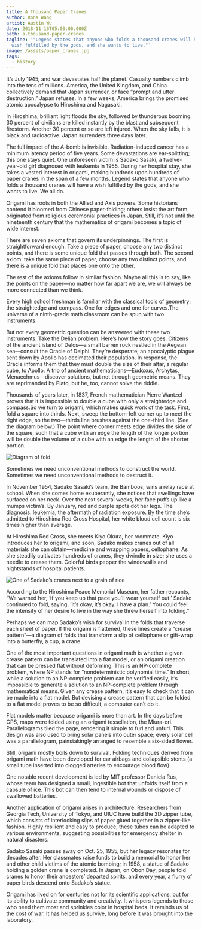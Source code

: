 ```yaml
---
title: A Thousand Paper Cranes
author: Rona Wang
artist: Austin Wu
date: 2018-11-16T05:00:00.000Z
path: a-thousand-paper-cranes
tagline: '"Legend states that anyone who folds a thousand cranes will have a
  wish fulfilled by the gods, and she wants to live."'
image: /assets/paper_cranes.jpg
tags:
  - history
---
```

It’s July 1945, and war devastates half the planet. Casualty numbers climb into the tens of millions. America, the United Kingdom, and China collectively demand that Japan surrender, or face “prompt and utter destruction.” Japan refuses. In a few weeks, America brings the promised atomic apocalypse to Hiroshima and Nagasaki.

In Hiroshima, brilliant light floods the sky, followed by thunderous booming. 30 percent of civilians are killed instantly by the blast and subsequent firestorm. Another 30 percent or so are left injured. When the sky falls, it is black and radioactive. Japan surrenders three days later.

The full impact of the A-bomb is invisible. Radiation-induced cancer has a minimum latency period of five years. Some devastations are ear-splitting; this one stays quiet. One unforeseen victim is Sadako Sasaki, a twelve-year-old girl diagnosed with leukemia in 1955. During her hospital stay, she takes a vested interest in origami, making hundreds upon hundreds of paper cranes in the span of a few months. Legend states that anyone who folds a thousand cranes will have a wish fulfilled by the gods, and she wants to live. We all do.

Origami has roots in both the Allied and Axis powers. Some historians contend it bloomed from Chinese paper-folding; others insist the art form originated from religious ceremonial practices in Japan. Still, it’s not until the nineteenth century that the mathematics of origami becomes a topic of wide interest.

There are seven axioms that govern its underpinnings. The first is straightforward enough. Take a piece of paper, choose any two distinct points, and there is some unique fold that passes through both. The second axiom: take the same piece of paper, choose any two distinct points, and there is a unique fold that places one onto the other.

The rest of the axioms follow in similar fashion. Maybe all this is to say, like the points on the paper—no matter how far apart we are, we will always be more connected than we think.

Every high school freshman is familiar with the classical tools of geometry: the straightedge and compass. One for edges and one for curves.The universe of a ninth-grade math classroom can be spun with two instruments.

But not every geometric question can be answered with these two instruments. Take the Delian problem. Here’s how the story goes. Citizens of the ancient island of Delos—a small barren rock nestled in the Aegean sea—consult the Oracle of Delphi. They’re desperate; an apocalyptic plague sent down by Apollo has decimated their population. In response, the Oracle informs them that they must double the size of their altar, a regular cube, to Apollo. A trio of ancient mathematicians—Eudoxus, Archytas, Menaechmus—discover solutions, but not through geometric means. They are reprimanded by Plato, but he, too, cannot solve the riddle.

Thousands of years later, in 1837, French mathematician Pierre Wantzel proves that it is impossible to double a cube with only a straightedge and compass.So we turn to origami, which makes quick work of the task. First, fold a square into thirds. Next, sweep the bottom-left corner up to meet the right edge, so the two—thirds line brushes against the one-third line. (See the diagram below.) The point where corner meets edge divides the side of the square, such that a cube with an edge the length of the longer portion will be double the volume of a cube with an edge the length of the shorter portion.

![Diagram of fold](/assets/origami_picture.jpg "Courtesy of CutOutFoldUp.com")

Sometimes we need unconventional methods to construct the world. Sometimes we need unconventional methods to destruct it.

In November 1954, Sadako Sasaki’s team, the Bamboos, wins a relay race at school. When she comes home exuberantly, she notices that swellings have surfaced on her neck. Over the next several weeks, her face puffs up like a mumps victim’s. By January, red and purple spots dot her legs. The diagnosis: leukemia, the aftermath of radiation exposure. By the time she’s admitted to Hiroshima Red Cross Hospital, her white blood cell count is six times higher than average.

At Hiroshima Red Cross, she meets Kiyo Okura, her roommate. Kiyo introduces her to origami, and soon, Sadako makes cranes out of all materials she can obtain—medicine and wrapping papers, cellophane. As she steadily cultivates hundreds of cranes, they dwindle in size; she uses a needle to crease them. Colorful birds pepper the windowsills and nightstands of hospital patients.

![One of Sadako’s cranes next to a grain of rice](/assets/crane.jpg "One of Sadako’s cranes next to a grain of rice. Courtesy of the Hiroshima Peace Memorial Museum.")

According to the Hiroshima Peace Memorial Museum, her father recounts, “We warned her, ‘If you keep up that pace you'll wear yourself out.’ Sadako continued to fold, saying, ‘It’s okay, it’s okay. I have a plan.’ You could feel the intensity of her desire to live in the way she threw herself into folding.”

Perhaps we can map Sadako’s wish for survival in the folds that traverse each sheet of paper. If the origami is flattened, these lines create a “crease pattern”—a diagram of folds that transform a slip of cellophane or gift-wrap into a butterfly, a cup, a crane.

One of the most important questions in origami math is whether a given crease pattern can be translated into a flat model, or an origami creation that can be pressed flat without deforming. This is an NP-complete problem, where NP stands for “nondeterministic polynomial time.” In short, while a solution to an NP-complete problem can be verified easily, it’s impossible to generate a solution to an NP-complete problem through mathematical means. Given any crease pattern, it’s easy to check that it can be made into a flat model. But devising a crease pattern that can be folded to a flat model proves to be so difficult, a computer can’t do it.

Flat models matter because origami is more than art. In the days before GPS, maps were folded using an origami tessellation, the Miura-ori. Parallelograms tiled the page, rendering it simple to furl and unfurl. This design was also used to bring solar panels into outer space; every solar cell was a parallelogram, painstakingly arranged to resemble a six-sided flower.

Still, origami mostly boils down to survival. Folding techniques derived from origami math have been developed for car airbags and collapsible stents (a small tube inserted into clogged arteries to encourage blood flow).

One notable recent development is led by MIT professor Daniela Rus, whose team has designed a small, ingestible bot that unfolds itself from a capsule of ice. This bot can then tend to internal wounds or dispose of swallowed batteries.

Another application of origami arises in architecture. Researchers from Georgia Tech, University of Tokyo, and UIUC have build the 3D zipper tube, which consists of interlocking slips of paper glued together in a zipper-like fashion. Highly resilient and easy to produce, these tubes can be adapted to various environments, suggesting possibilities for emergency shelter in natural disasters.

Sadako Sasaki passes away on Oct. 25, 1955, but her legacy resonates for decades after. Her classmates raise funds to build a memorial to honor her and other child victims of the atomic bombing; in 1958, a statue of Sadako holding a golden crane is completed. In Japan, on Obon Day, people fold cranes to honor their ancestors’ departed spirits, and every year, a flurry of paper birds descend onto Sadako’s statue.

Origami has lived on for centuries not for its scientific applications, but for its ability to cultivate community and creativity. It whispers legends to those who need them most and sprinkles color in hospital beds. It reminds us of the cost of war. It has helped us survive, long before it was brought into the laboratory.